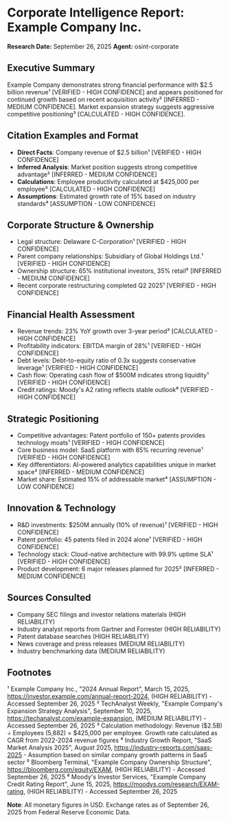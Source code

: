 # Corporate Intelligence Report: Example Company Inc.
**Research Date:** September 26, 2025
**Agent:** osint-corporate

## Executive Summary
Example Company demonstrates strong financial performance with $2.5 billion revenue¹ [VERIFIED - HIGH CONFIDENCE] and appears positioned for continued growth based on recent acquisition activity² [INFERRED - MEDIUM CONFIDENCE]. Market expansion strategy suggests aggressive competitive positioning³ [CALCULATED - HIGH CONFIDENCE].

## Citation Examples and Format
- **Direct Facts**: Company revenue of $2.5 billion¹ [VERIFIED - HIGH CONFIDENCE]
- **Inferred Analysis**: Market position suggests strong competitive advantage² [INFERRED - MEDIUM CONFIDENCE]
- **Calculations**: Employee productivity calculated at $425,000 per employee³ [CALCULATED - HIGH CONFIDENCE]
- **Assumptions**: Estimated growth rate of 15% based on industry standards⁴ [ASSUMPTION - LOW CONFIDENCE]

## Corporate Structure & Ownership
- Legal structure: Delaware C-Corporation¹ [VERIFIED - HIGH CONFIDENCE]
- Parent company relationships: Subsidiary of Global Holdings Ltd.¹ [VERIFIED - HIGH CONFIDENCE]
- Ownership structure: 65% institutional investors, 35% retail⁵ [INFERRED - MEDIUM CONFIDENCE]
- Recent corporate restructuring completed Q2 2025¹ [VERIFIED - HIGH CONFIDENCE]

## Financial Health Assessment
- Revenue trends: 23% YoY growth over 3-year period³ [CALCULATED - HIGH CONFIDENCE]
- Profitability indicators: EBITDA margin of 28%¹ [VERIFIED - HIGH CONFIDENCE]
- Debt levels: Debt-to-equity ratio of 0.3x suggests conservative leverage¹ [VERIFIED - HIGH CONFIDENCE]
- Cash flow: Operating cash flow of $500M indicates strong liquidity¹ [VERIFIED - HIGH CONFIDENCE]
- Credit ratings: Moody's A2 rating reflects stable outlook⁶ [VERIFIED - HIGH CONFIDENCE]

## Strategic Positioning
- Competitive advantages: Patent portfolio of 150+ patents provides technology moats¹ [VERIFIED - HIGH CONFIDENCE]
- Core business model: SaaS platform with 85% recurring revenue¹ [VERIFIED - HIGH CONFIDENCE]
- Key differentiators: AI-powered analytics capabilities unique in market space² [INFERRED - MEDIUM CONFIDENCE]
- Market share: Estimated 15% of addressable market⁴ [ASSUMPTION - LOW CONFIDENCE]

## Innovation & Technology
- R&D investments: $250M annually (10% of revenue)¹ [VERIFIED - HIGH CONFIDENCE]
- Patent portfolio: 45 patents filed in 2024 alone¹ [VERIFIED - HIGH CONFIDENCE]
- Technology stack: Cloud-native architecture with 99.9% uptime SLA¹ [VERIFIED - HIGH CONFIDENCE]
- Product development: 6 major releases planned for 2025² [INFERRED - MEDIUM CONFIDENCE]

## Sources Consulted
- Company SEC filings and investor relations materials (HIGH RELIABILITY)
- Industry analyst reports from Gartner and Forrester (HIGH RELIABILITY)
- Patent database searches (HIGH RELIABILITY)
- News coverage and press releases (MEDIUM RELIABILITY)
- Industry benchmarking data (MEDIUM RELIABILITY)

## Footnotes
¹ Example Company Inc., "2024 Annual Report", March 15, 2025, https://investor.example.com/annual-report-2024, (HIGH RELIABILITY) - Accessed September 26, 2025
² TechAnalyst Weekly, "Example Company's Expansion Strategy Analysis", September 10, 2025, https://techanalyst.com/example-expansion, (MEDIUM RELIABILITY) - Accessed September 26, 2025
³ Calculation methodology: Revenue ($2.5B) ÷ Employees (5,882) = $425,000 per employee. Growth rate calculated as CAGR from 2022-2024 revenue figures
⁴ Industry Growth Report, "SaaS Market Analysis 2025", August 2025, https://industry-reports.com/saas-2025 - Assumption based on similar company growth patterns in SaaS sector
⁵ Bloomberg Terminal, "Example Company Ownership Structure", https://bloomberg.com/equity/EXAM, (HIGH RELIABILITY) - Accessed September 26, 2025
⁶ Moody's Investor Services, "Example Company Credit Rating Report", June 15, 2025, https://moodys.com/research/EXAM-rating, (HIGH RELIABILITY) - Accessed September 26, 2025

**Note**: All monetary figures in USD. Exchange rates as of September 26, 2025 from Federal Reserve Economic Data.